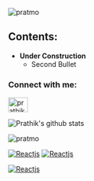 <p align="left"> <img src="https://komarev.com/ghpvc/?username=pratmo&label=Profile%20views&color=0e75b6&style=flat&label=Profile+Visits" alt="pratmo" /> </p>

<h2 align="left">Contents:</h2>

* **Under Construction**
  * Second Bullet

<h3 align="left">Connect with me:</h3>
<p align="left">
<a href="https://linkedin.com/in/prathikmohan" target="blank"><img align="center" src="https://raw.githubusercontent.com/rahuldkjain/github-profile-readme-generator/master/src/images/icons/Social/linked-in-alt.svg" alt="prathikmohan" height="30" width="40" /></a>
</p>

![Prathik's github stats](https://github-readme-stats.vercel.app/api?username=pratmo&count_private=true)

<p><img align="center" src="https://github-readme-streak-stats.herokuapp.com/?user=pratmo&" alt="pratmo" /></p>

<!---[![Top Langs](https://github-readme-stats.vercel.app/api/top-langs/?username=pratmo&layout=compact)](https://github.com/anuraghazra/github-readme-stats)--->

[![Reactjs](https://github-readme-stats.vercel.app/api/pin/?username=pratmo&repo=dbscan-wholesale-cust&show_owner=true)](https://github.com/pratmo/dbscan-wholesale-cust) [![Reactjs](https://github-readme-stats.vercel.app/api/pin/?username=pratmo&repo=50-startup-prob-multi-regression&show_owner=true)](https://github.com/pratmo/50-startup-prob-multi-regression)

[![Reactjs](https://github-readme-stats.vercel.app/api/pin/?username=pratmo&repo=horry-putter-madlib-game&show_owner=true)](https://github.com/pratmo/horry-putter-madlib-game)
